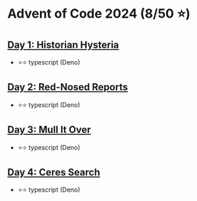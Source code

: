 # Advent of Code 2024 (8/50 ⭐)

## [Day 1: Historian Hysteria](https://adventofcode.com/2024/day/1)

- ⭐⭐ typescript (Deno)

## [Day 2: Red-Nosed Reports](https://adventofcode.com/2024/day/2)

- ⭐⭐ typescript (Deno)

## [Day 3: Mull It Over](https://adventofcode.com/2024/day/3)

- ⭐⭐ typescript (Deno)

## [Day 4: Ceres Search](https://adventofcode.com/2024/day/4)

- ⭐⭐ typescript (Deno)
